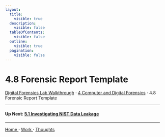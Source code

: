 ```yaml
---
layout:
  title:
    visible: true
  description:
    visible: false
  tableOfContents:
    visible: false
  outline:
    visible: true
  pagination:
    visible: false
---
```


# 4.8 Forensic Report Template

[Digital Forensics Lab Walkthrough](../) ⋅ [4 Computer and Digital Forensics](./) ⋅ 4.8 Forensic Report Template

***

#### Up Next: [5.1 Investigating NIST Data Leakage](../5-computer-forensics-case-studies/5.1-investigating-nist-data-leakage/)

***

[Home ](https://app.gitbook.com/o/0kO27okC5uVB9ALX3rho/s/036xtfEIzcEdGegONXWM/)⋅ [Work ](https://app.gitbook.com/o/0kO27okC5uVB9ALX3rho/s/WaFS755Q4sf02CxLcghQ/)⋅ [Thoughts](https://app.gitbook.com/o/0kO27okC5uVB9ALX3rho/s/s4QQPMntQ25hmJToKSOu/)
